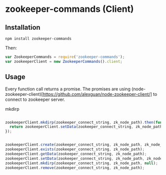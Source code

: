 # zookeeper-commands (Client)

## Installation

   
    npm install zookeeper-commands
    
Then:

```js
var ZookeeperCommands = require('zookeeper-commands');
var zookeeperClient = new ZookeeperCommands().client;
```

## Usage

Every function call returns a promise. The promises are using (node-zookeeper-client)[https://github.com/alexguan/node-zookeeper-client/] to connect to zookeeper server.

mkdirp

```js

zookeeperClient.mkdirp(zookeeper_connect_string, zk_node_path).then(function () {
  return zookeeperClient.setData(zookeeper_connect_string, zk_node_path, 'initiated2');
});


```


```js

zookeeperClient.create(zookeeper_connect_string, zk_node_path, zk_node_data);
zookeeperClient.exists(zookeeper_connect_string, zk_node_path);
zookeeperClient.getData(zookeeper_connect_string, zk_node_path);
zookeeperClient.setData(zookeeper_connect_string, zk_node_path, zk_node_data);
zookeeperClient.mkdirp(zookeeper_connect_string, zk_node_path, null);
zookeeperClient.remove(zookeeper_connect_string, zk_node_path);

```

